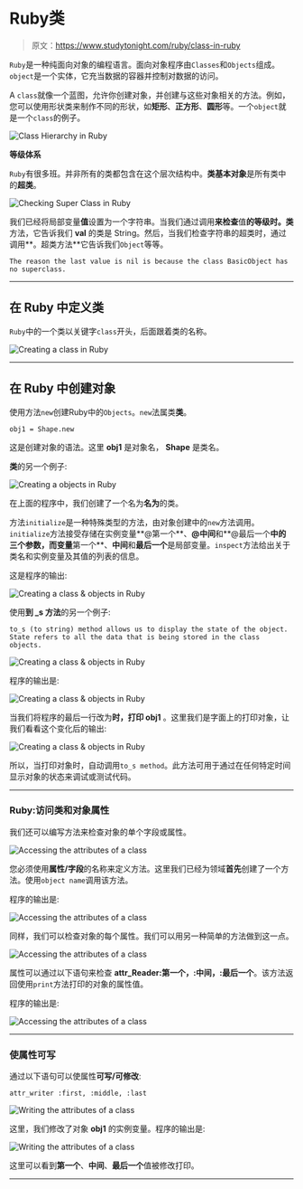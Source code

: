 # Ruby类

> 原文：<https://www.studytonight.com/ruby/class-in-ruby>

`Ruby`是一种纯面向对象的编程语言。面向对象程序由`Classes`和`Objects`组成。`object`是一个实体，它充当数据的容器并控制对数据的访问。

A `class`就像一个蓝图，允许你创建对象，并创建与这些对象相关的方法。例如，您可以使用形状类来制作不同的形状，如**矩形**、**正方形**、**圆形**等。一个`object`就是一个`class`的例子。

![Class Hierarchy in Ruby](img/35fcc1178b6ab758c478e53e380d6dba.png)

**等级体系**

`Ruby`有很多班。并非所有的类都包含在这个层次结构中。**类基本对象**是所有类中的**超类**。

![Checking Super Class in Ruby](img/cb1cb014954599f93ecc488a24886d1e.png)

我们已经将局部变量**值**设置为一个字符串。当我们通过调用**来检查**值**的等级时。类**方法，它告诉我们 **val** 的类是 String。然后，当我们检查字符串的超类时，通过调用**。超类方法**它告诉我们`Object`等等。

```
The reason the last value is nil is because the class BasicObject has no superclass.
```

* * *

## 在 Ruby 中定义类

`Ruby`中的一个类以关键字`class`开头，后面跟着类的名称。

![Creating a class in Ruby](img/7495cce8e031fbafba31700194799122.png)

* * *

## 在 Ruby 中创建对象

使用方法`new`创建Ruby中的`Objects`。`new`法属类**类**。

```
obj1 = Shape.new
```

这是创建对象的语法。这里 **obj1** 是对象名， **Shape** 是类名。

**类**的另一个例子:

![Creating a objects in Ruby](img/7b2737d89994fae81310d4f2d3284860.png)

在上面的程序中，我们创建了一个名为**名为**的类。

方法`initialize`是一种特殊类型的方法，由对象创建中的`new`方法调用。`initialize`方法接受存储在实例变量**@第一个**、**@中间**和**@最后一个**中的三个参数，而变量**第一个**、**中间**和**最后一个**是局部变量。`inspect`方法给出关于类名和实例变量及其值的列表的信息。

这是程序的输出:

![Creating a class & objects in Ruby](img/0e7f986e39bb335eb39a6af484e3365a.png)

使用**到 _s 方法**的另一个例子:

```
to_s (to string) method allows us to display the state of the object. State refers to all the data that is being stored in the class objects.
```

![Creating a class & objects in Ruby](img/ae39bddaa2a4c4cf48fcfb538593dedc.png)

程序的输出是:

![Creating a class & objects in Ruby](img/c013159d7c70000fbeaba1e00ee2e955.png)

当我们将程序的最后一行改为**时，打印 obj1** 。这里我们是字面上的打印对象，让我们看看这个变化后的输出:

![Creating a class & objects in Ruby](img/443296e3210ec75490a3c01132fc42c8.png)

所以，当打印对象时，自动调用`to_s method`。此方法可用于通过在任何特定时间显示对象的状态来调试或测试代码。

* * *

### Ruby:访问类和对象属性

我们还可以编写方法来检查对象的单个字段或属性。

![Accessing the attributes of a class](img/4076c4023d51deca6b16e87f0bd9693f.png)

您必须使用**属性/字段**的名称来定义方法。这里我们已经为领域**首先**创建了一个方法。使用`object name`调用该方法。

程序的输出是:

![Accessing the attributes of a class](img/2473561aaaf67dc2bd086af9c5c383b8.png)

同样，我们可以检查对象的每个属性。我们可以用另一种简单的方法做到这一点。

![Accessing the attributes of a class](img/c31f465d93aefca4ac64b5bba4eea49c.png)

属性可以通过以下语句来检查 **attr_Reader:第一个，:中间，:最后一个**。该方法返回使用`print`方法打印的对象的属性值。

程序的输出是:

![Accessing the attributes of a class](img/5718a2c13d8e8f08e767f9fc8ba6654f.png)

* * *

### 使属性可写

通过以下语句可以使属性**可写/可修改**:

```
attr_writer :first, :middle, :last
```

![Writing the attributes of a class](img/e728956f484df2df1b2c2c88d95835d9.png)

这里，我们修改了对象 **obj1** 的实例变量。程序的输出是:

![Writing the attributes of a class](img/27e68d7edcc9a4a5252b004e8b9f3e32.png)

这里可以看到**第一个**、**中间**、**最后一个**值被修改打印。

* * *